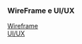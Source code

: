 ### WireFrame e UI/UX
[Wireframe](https://miro.com/app/board/uXjVOJ2n79A=/?invite_link_id=441443681790)  
[UI/UX](https://www.figma.com/file/fdd1e7evkgIXnOG9uih745/Abogabot?node-id=0%3A1)

